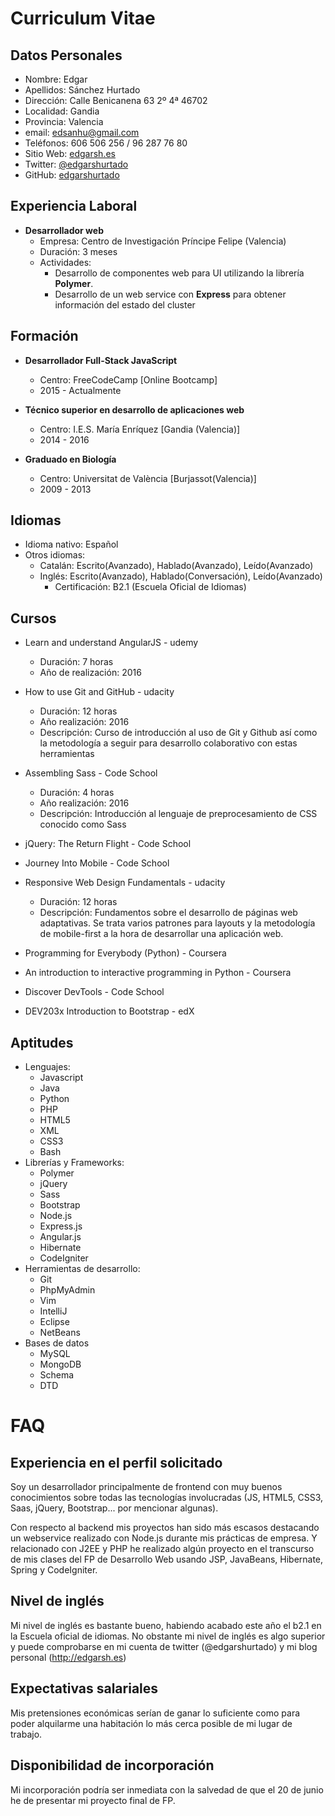 # Curriculum Vitae

## Datos Personales
* Nombre: Edgar
* Apellidos: Sánchez Hurtado
* Dirección: Calle Benicanena 63 2º 4ª 46702 
* Localidad: Gandia
* Provincia: Valencia
* email: edsanhu@gmail.com
* Teléfonos: 606 506 256 / 96 287 76 80
* Sitio Web: [edgarsh.es](http://edgarsh.es)
* Twitter: [@edgarshurtado](https://twitter.com/edgarshurtado)
* GitHub: [edgarshurtado](https://github.com/edgarshurtado)

## Experiencia Laboral
* **Desarrollador web**
    * Empresa: Centro de Investigación Príncipe Felipe (Valencia)
    * Duración: 3 meses
    * Actividades: 
        + Desarrollo de componentes web para UI utilizando la librería **Polymer**.
        + Desarrollo de un web service con **Express** para obtener información del estado del
cluster

## Formación
* **Desarrollador Full-Stack JavaScript**
    * Centro: FreeCodeCamp [Online Bootcamp]
    * 2015 - Actualmente

* **Técnico superior en desarrollo de aplicaciones web**
    * Centro: I.E.S. María Enríquez [Gandia (Valencia)]
    * 2014 - 2016

* **Graduado en Biología**
    * Centro: Universitat de València [Burjassot(Valencia)]
    * 2009 - 2013

## Idiomas
* Idioma nativo: Español
* Otros idiomas:
    * Catalán: Escrito(Avanzado), Hablado(Avanzado), Leído(Avanzado)
    * Inglés: Escrito(Avanzado), Hablado(Conversación), Leído(Avanzado)
        * Certificación: B2.1 (Escuela Oficial de Idiomas)

## Cursos
* Learn and understand AngularJS - udemy
    * Duración: 7 horas
    * Año de realización: 2016
* How to use Git and GitHub - udacity
    * Duración: 12 horas
    * Año realización: 2016
    * Descripción: Curso de introducción al uso de Git y Github así como la metodología
a seguir para desarrollo colaborativo con estas herramientas

* Assembling Sass - Code School
    * Duración: 4 horas
    * Año realización: 2016
    * Descripción: Introducción al lenguaje de preprocesamiento de CSS conocido como Sass

* jQuery: The Return Flight - Code School

* Journey Into Mobile - Code School

* Responsive Web Design Fundamentals - udacity
    * Duración: 12 horas
    * Descripción: Fundamentos sobre el desarrollo de páginas web adaptativas.
Se trata varios patrones para layouts y la metodología de mobile-first a la hora
de desarrollar una aplicación web.

* Programming for Everybody (Python) - Coursera

* An introduction to interactive programming in Python - Coursera

* Discover DevTools - Code School

* DEV203x Introduction to Bootstrap - edX

## Aptitudes
* Lenguajes:
    * Javascript
    * Java
    * Python
    * PHP
    * HTML5
    * XML
    * CSS3
    * Bash
* Librerías y Frameworks:
    * Polymer
    * jQuery
    * Sass
    * Bootstrap
    * Node.js
    * Express.js
    * Angular.js
    * Hibernate
    * CodeIgniter
* Herramientas de desarrollo:
    * Git
    * PhpMyAdmin
    * Vim
    * IntelliJ
    * Eclipse
    * NetBeans
* Bases de datos
    * MySQL
    * MongoDB
    * Schema
    * DTD

# FAQ

## Experiencia en el perfil solicitado
Soy un desarrollador principalmente de frontend con muy buenos conocimientos sobre todas las tecnologías involucradas (JS, HTML5, CSS3, Saas, jQuery, Bootstrap...  por mencionar algunas). 

Con respecto al backend mis proyectos han sido más escasos destacando un webservice realizado con Node.js durante mis prácticas de empresa. Y relacionado con J2EE y PHP he realizado algún proyecto en el transcurso de mis clases del FP de Desarrollo Web usando JSP, JavaBeans, Hibernate, Spring y CodeIgniter.

## Nivel de inglés
Mi nivel de inglés es bastante bueno, habiendo acabado este año el b2.1 en la Escuela oficial de idiomas. No obstante mi nivel de inglés es algo superior y puede comprobarse en mi cuenta de twitter (@edgarshurtado) y mi blog personal (http://edgarsh.es)

## Expectativas salariales
Mis pretensiones económicas serían de ganar lo suficiente como para poder alquilarme una habitación lo más cerca posible de mi lugar de trabajo.

## Disponibilidad de incorporación
Mi incorporación podría ser inmediata con la salvedad de que el 20 de junio he de presentar mi proyecto final de FP.
